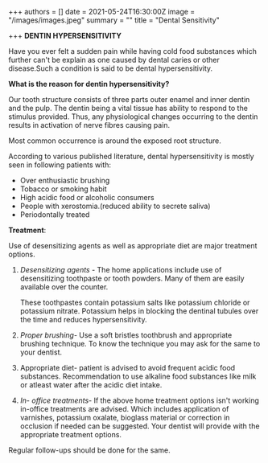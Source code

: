 +++
authors = []
date = 2021-05-24T16:30:00Z
image = "/images/images.jpeg"
summary = ""
title = "Dental Sensitivity"

+++
**DENTIN HYPERSENSITIVITY**

Have you ever felt a sudden pain while having cold food substances which further can't be explain as one caused by dental caries or other disease.Such a condition is said to be dental hypersensitivity.

**What is the reason for dentin hypersensitivity?**

Our tooth structure consists of three parts outer enamel and inner dentin and the pulp. The dentin being a vital tissue has ability to respond to the stimulus provided. Thus, any physiological changes occurring to the dentin results in activation of nerve fibres causing pain.

Most common occurrence is around the exposed root structure.

According to various published literature, dental hypersensitivity is mostly seen in following patients with:

* Over enthusiastic brushing
* Tobacco or smoking habit
* High acidic food or alcoholic consumers
* People with xerostomia.(reduced ability to secrete saliva)
* Periodontally treated

**Treatment**:

Use of desensitizing agents as well as appropriate diet are major treatment options.

1. _Desensitizing_ _agents_ - The home applications include use of desensitizing toothpaste or tooth powders. Many of them are easily available over the counter.

   These toothpastes contain potassium salts like potassium chloride or potassium nitrate. Potassium helps in blocking the dentinal tubules over the time and reduces hypersensitivity.
2. _Proper_ _brushing_- Use a soft bristles toothbrush and appropriate brushing technique. To know the technique you may ask for the same to your dentist.
3. Appropriate diet- patient is advised to avoid  frequent acidic food substances. Recommendation to use alkaline food substances like milk or atleast water after the acidic diet intake.
4. _In_- _office_ _treatments_- If the above home treatment options isn't working in-office treatments are advised. Which includes application of varnishes, potassium oxalate, bioglass material or correction in occlusion if needed can be suggested. Your dentist will provide with the appropriate treatment options.

Regular follow-ups should be done for the same.